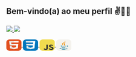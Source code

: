 ## Bem-vindo(a) ao meu perfil ✌️🐼🤘

 <div>
   <a href="https://github.com/FernandoTarso">
   <img height="180em" src="https://github-readme-stats.vercel.app/api?username=FernandoTarso&show_icons=true&theme=tokyonight&include_all_commits=true&count_private=true"/>
   <img height="180em" src="https://github-readme-stats.vercel.app/api/top-langs/?username=FernandoTarso&layout=compact&langs_count=6&theme=tokyonight"/>
</div>
    
<div style="display: inline_block"><br>
<!--   <img align="center" alt="HTML" height="30" width="40" src="https://raw.githubusercontent.com/devicons/devicon/master/icons/html5/html5-original.svg">
  <img align="center" alt="CSS" height="30" width="40" src="https://raw.githubusercontent.com/devicons/devicon/master/icons/css3/css3-original.svg">
 <img align="center" alt="JS" height="30" width="40" src="https://raw.githubusercontent.com/devicons/devicon/master/icons/javascript/javascript-plain.svg"> -->
 <img align="center" alt="HTML" height="30" width="40" src="https://github.com/tandpfun/skill-icons/blob/main/icons/HTML.svg">
 <img align="center" alt="CSS" height="30" width="40" src="https://github.com/tandpfun/skill-icons/blob/main/icons/CSS.svg">
 <img align="center" alt="JavaScript" height="30" width="40" src="https://github.com/tandpfun/skill-icons/blob/main/icons/JavaScript.svg">
 <img align="center" alt="Java" height="30" width="40" src="https://github.com/tandpfun/skill-icons/blob/main/icons/Java-Light.svg">
</div>
